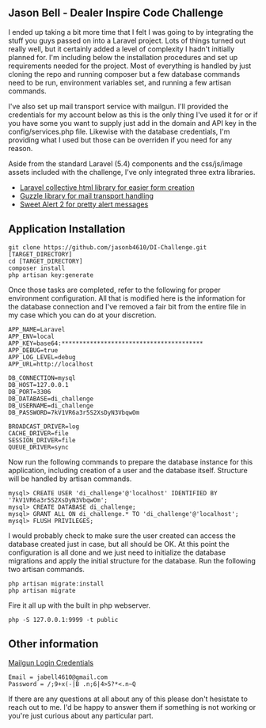 ## Jason Bell - Dealer Inspire Code Challenge

I ended up taking a bit more time that I felt I was going to by integrating the stuff you guys passed on into a Laravel project. Lots of things turned out really well, but it certainly added a level of complexity I hadn't initially planned for. I'm including below the installation procedures and set up requirements needed for the project. Most of everything is handled by just cloning the repo and running composer but a few database commands need to be run, environment variables set, and running a few artisan commands.

I've also set up mail transport service with mailgun. I'll provided the credentials for my account below as this is the only thing I've used it for or if you have some you want to supply just add in the domain and API key in the config/services.php file. Likewise with the database credentials, I'm providing what I used but those can be overriden if you need for any reason.

Aside from the standard Laravel (5.4) components and the css/js/image assets included with the challenge, I've only integrated three extra libraries.
- [Laravel collective html library for easier form creation](https://github.com/LaravelCollective/html)
- [Guzzle library for mail transport handling](https://github.com/guzzle/guzzle)
- [Sweet Alert 2 for pretty alert messages](https://limonte.github.io/sweetalert2/)


## Application Installation

```
git clone https://github.com/jasonb4610/DI-Challenge.git [TARGET_DIRECTORY]
cd [TARGET_DIRECTORY]
composer install
php artisan key:generate
```

Once those tasks are completed, refer to the following for proper environment configuration. All that is modified here is the information for the database connection and I've removed a fair bit from the entire file in my case which you can do at your discretion.

```
APP_NAME=Laravel
APP_ENV=local
APP_KEY=base64:****************************************
APP_DEBUG=true
APP_LOG_LEVEL=debug
APP_URL=http://localhost

DB_CONNECTION=mysql
DB_HOST=127.0.0.1
DB_PORT=3306
DB_DATABASE=di_challenge
DB_USERNAME=di_challenge
DB_PASSWORD=7kV1VR6a3r5S2XsDyN3VbqwOm

BROADCAST_DRIVER=log
CACHE_DRIVER=file
SESSION_DRIVER=file
QUEUE_DRIVER=sync
```

Now run the following commands to prepare the database instance for this application, including creation of a user and the database itself. Structure will be handled by artisan commands.

```
mysql> CREATE USER 'di_challenge'@'localhost' IDENTIFIED BY '7kV1VR6a3r5S2XsDyN3VbqwOm';
mysql> CREATE DATABASE di_challenge;
mysql> GRANT ALL ON di_challenge.* TO 'di_challenge'@'localhost';
mysql> FLUSH PRIVILEGES;
```

I would probably check to make sure the user created can access the database created just in case, but all should be OK.
At this point the configuration is all done and we just need to initialize the database migrations and apply the initial structure for the database. Run the following two artisan commands.

```
php artisan migrate:install
php artisan migrate
```

Fire it all up with the built in php webserver.

```
php -S 127.0.0.1:9999 -t public
```

## Other information

[Mailgun Login Credentials](https://app.mailgun.com/sessions/new)
```
Email = jabell4610@gmail.com
Password = /;9+x(-|B .n;6|4>5?*<.n~Q
```

If there are any questions at all about any of this please don't hesistate to reach out to me. I'd be happy to answer them if something is not working or you're just curious about any particular part.

